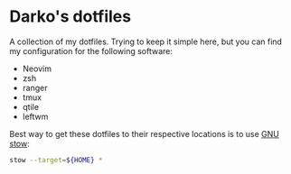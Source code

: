 # Darko's dotfiles

A collection of my dotfiles. Trying to keep it simple here, but you can find my configuration for the following software:

- Neovim
- zsh
- ranger
- tmux
- qtile
- leftwm

Best way to get these dotfiles to their respective locations is to use [GNU stow](https://www.gnu.org/software/stow/):
```bash
stow --target=${HOME} *
```
